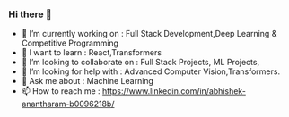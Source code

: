 ### Hi there 👋

<!--
**abhishek0405/abhishek0405** is a ✨ _special_ ✨ repository because its `README.md` (this file) appears on your GitHub profile.
-->


- 🔭 I’m currently working on : Full Stack Development,Deep Learning & Competitive Programming
- 🌱 I want to learn : React,Transformers
- 👯 I’m looking to collaborate on : Full Stack Projects, ML Projects,
- 🤔 I’m looking for help with : Advanced Computer Vision,Transformers.
- 💬 Ask me about : Machine Learning
- 📫 How to reach me : https://www.linkedin.com/in/abhishek-anantharam-b0096218b/

